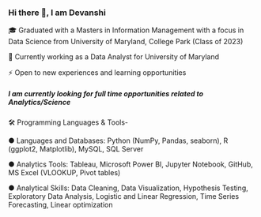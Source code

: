 ### Hi there 👋, I am Devanshi

🎓 Graduated with a Masters in Information Management with a focus in Data Science from University of Maryland, College Park (Class of 2023)

🔭 Currently working as a Data Analyst for University of Maryland

⚡ Open to new experiences and learning opportunities

##### I am currently looking for full time opportunities related to Analytics/Science

🛠 Programming Languages & Tools- 

● Languages and Databases: Python (NumPy, Pandas, seaborn), R (ggplot2, Matplotlib), MySQL, SQL Server

● Analytics Tools: Tableau, Microsoft Power BI, Jupyter Notebook, GitHub, MS Excel (VLOOKUP, Pivot tables)

● Analytical Skills: Data Cleaning, Data Visualization, Hypothesis Testing, Exploratory Data Analysis, Logistic and Linear Regression, Time Series Forecasting, Linear optimization







